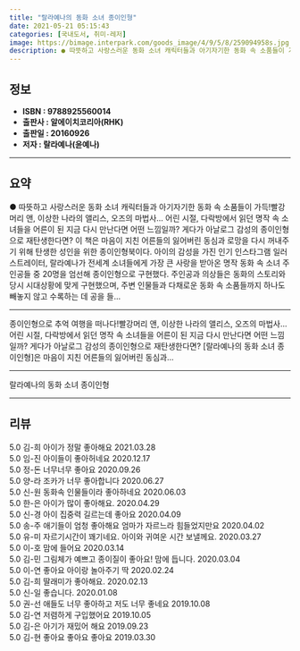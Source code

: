 ```yaml
---
title: "랄라예나의 동화 소녀 종이인형"
date: 2021-05-21 05:15:43
categories: [국내도서, 취미-레저]
image: https://bimage.interpark.com/goods_image/4/9/5/8/259094958s.jpg
description: ● 따뜻하고 사랑스러운 동화 소녀 캐릭터들과 아기자기한 동화 속 소품들이 가득!빨강머리 앤, 이상한 나라의 앨리스, 오즈의 마법사... 어린 시절, 다락방에서 읽던 명작 속 소녀들을 어른이 된 지금 다시 만난다면 어떤 느낌일까? 게다가 아날로그 감성의 종이인형으로 재탄생한다면? 이 책
---
```


## **정보**

- **ISBN : 9788925560014**
- **출판사 : 알에이치코리아(RHK)**
- **출판일 : 20160926**
- **저자 : 랄라예나(윤예나)**

------



## **요약**

●  따뜻하고 사랑스러운 동화 소녀 캐릭터들과 아기자기한 동화 속 소품들이 가득!빨강머리 앤, 이상한 나라의 앨리스, 오즈의 마법사... 어린 시절, 다락방에서 읽던 명작 속 소녀들을 어른이 된 지금 다시 만난다면 어떤 느낌일까? 게다가 아날로그 감성의 종이인형으로 재탄생한다면? 이 책은 마음이 지친 어른들의 잃어버린 동심과 로망을 다시 꺼내주기 위해 탄생한 성인을 위한 종이인형북이다.  아이의 감성을 가진 인기 인스타그램 일러스트레이터, 랄라예나가 전세계 소녀들에게 가장 큰 사랑을 받아온 명작 동화 속 소녀 주인공들 중 20명을 엄선해 종이인형으로 구현했다. 주인공과 의상들은 동화의 스토리와 당시 시대상황에 맞게 구현했으며, 주변 인물들과 다채로운 동화 속 소품들까지 하나도 빼놓지 않고 수록하는 데 공을 들...

------

종이인형으로 추억 여행을 떠나다!빨강머리 앤, 이상한 나라의 앨리스, 오즈의 마법사… 어린 시절, 다락방에서 읽던 명작 속 소녀들을 어른이 된 지금 다시 만난다면 어떤 느낌일까? 게다가 아날로그 감성의 종이인형으로 재탄생한다면? [랄라예나의 동화 소녀 종이인형]은 마음이 지친 어른들의 잃어버린 동심과... 

------


랄라예나의 동화 소녀 종이인형 

------


## **리뷰** 

5.0 김-희 아이가 정말 좋아해요 2021.03.28 <br/>5.0 임-진 아이들이 좋아허네요 2020.12.17 <br/>5.0 정-돈 너무너무 좋아요 2020.09.26 <br/>5.0 양-라 조카가 너무 좋아합니다 2020.06.27 <br/>5.0 신-원 동화속 인물들이라 좋아하네요 2020.06.03 <br/>5.0 한-은 아이가 많이 좋아해요. 2020.04.29 <br/>5.0 신-경 아이 집중력 길르는데 좋아요 2020.04.09 <br/>5.0 송-주 애기들이 엄청 좋아해요 엄마가 자르느라 힘들었지만요  2020.04.02 <br/>5.0 유-미 자르기시간이 꽤기네요. 아이와 귀여운 시간 보낼께요. 2020.03.27 <br/>5.0 이-호 맘에 들어요 2020.03.14 <br/>5.0 김-민 그림체가 예쁘고 종이질이 좋아요! 맘에 듭니다. 2020.03.04 <br/>5.0 이-연 좋아요 아이랑 놀아주기 딱 2020.02.24 <br/>5.0 김-희 딸래미가 좋아해요. 2020.02.13 <br/>5.0 신-일 좋습니다. 2020.01.08 <br/>5.0 권-선 애들도 너무 좋아하고 저도 너무 좋네요 2019.10.08 <br/>5.0 김-연 저렴하게 구입했어요 2019.10.05 <br/>5.0 김-은 아기가 재밌어 해요 2019.09.23 <br/>5.0 김-현 좋아요 좋아요 좋아요  2019.03.30 <br/>